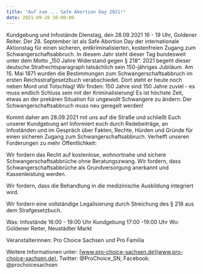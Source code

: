 ```yaml
---
title: "Auf zum ... Safe Abortion Day 2021!"
date: 2021-09-28 16:00:00
---
```


Kundgebung und Infostände
Dienstag, den 28.09.2021 16 - 19 Uhr, Goldener Reiter.
Der 28. September ist als Safe Abortion Day  der internationale Aktionstag für einen sicheren, entkriminalisierten, kostenfreien Zugang zum Schwangerschaftsabbruch. In diesem Jahr steht dieser Tag bundesweit unter dem Motto „150 Jahre Widerstand gegen § 218“. 2021 begeht dieser
deutsche Strafrechtsparagraph tatsächlich sein 150-jähriges Jubiläum. Am 15. Mai 1871 wurden die Bestimmungen zum Schwangerschaftsabbruch im ersten Reichsstrafgesetzbuch verabschiedet. Dort steht er heute noch neben Mord und Totschlag! Wir finden: 150 Jahre sind 150 Jahre zuviel -
es muss endlich Schluss sein mit der Kriminalisierung! Es ist höchste Zeit, etwas an der prekären Situation für ungewollt Schwangere zu ändern: Der Schwangerschaftsabbruch muss neu geregelt werden!

Kommt daher am 28.09.2021 mit uns auf die Straße und schließt Euch unserer Kundgebung an! Informiert euch durch Redebeiträge, an Infoständen und im Gespräch über Fakten, Rechte, Hürden und Gründe für einen sicheren Zugang zum Schwangerschaftsabbruch. Verhelft unseren
Forderungen zu mehr Öffentlichkeit:

Wir fordern das Recht auf kostenlose, wohnortnahe und sichere Schwangerschaftsabbrüche ohne Beratungszwang. Wir fordern, dass Schwangerschaftsabbrüche als Grundversorgung anerkannt und Kassenleistung werden.

Wir fordern, dass die Behandlung in die medizinische Ausbildung integriert wird.

Wir fordern eine vollständige Legalisierung durch Streichung des § 218 aus dem Strafgesetzbuch.

Was:    Infostände 16:00 - 19:00 Uhr
        Kundgebung 17:00 -19:00 Uhr
Wo:     Goldener Reiter, Neustädter Markt

Veranstalterinnen:  Pro Choice Sachsen und Pro Familia

Weitere Informationen unter:
[www.pro-choice-sachsen.de](www.pro-choice-sachsen.de), Twitter: @ProChoice_SN, Facebook:
@prochoicesachsen
